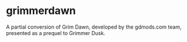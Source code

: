 # grimmerdawn
A partial conversion of Grim Dawn, developed by the gdmods.com team, presented as a prequel to Grimmer Dusk.
